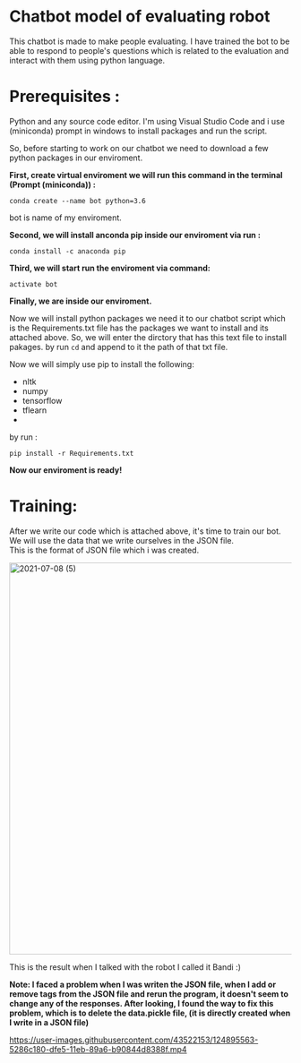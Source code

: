 # Chatbot model of evaluating robot
This chatbot is made to make people evaluating. I have trained the bot to be able to respond to people's questions which is related to the evaluation and interact with them using python language.

# Prerequisites :   
 Python and any source code editor. I'm using Visual Studio Code and i use (miniconda) prompt in windows to install packages and run the script.    
 
 So, before starting to work on our chatbot we need to download a few python packages in our enviroment. 
 
**First, create virtual enviroment we will run this command in the terminal (Prompt (miniconda)) :**
 ```
 conda create --name bot python=3.6
 ```
 bot is name of my enviroment.  
 
 **Second, we will install anconda pip inside our enviroment via run :**
  ```
  conda install -c anaconda pip
 ```
 
 **Third, we will start run the enviroment via command:**
  ```
  activate bot
 ``` 
**Finally, we are inside our enviroment.**

Now we will install python packages we need it to our chatbot script which is the Requirements.txt file has the packages we want to install and its attached above.
So, we will enter the dirctory that has this text file to install pakages. by run `cd` and append to it the path of that txt file.  

Now we will simply use pip to install the following:  
- nltk  
- numpy
- tensorflow  
- tflearn  
- 
by run :
 ``` 
 pip install -r Requirements.txt 
  ``` 

**Now our enviroment is ready!**

# Training: 
After we write our code which is attached above, it's time to train our bot. We will use the data that we write ourselves in the JSON file.   
This is the format of JSON file which i was created.

<img width="700" alt="2021-07-08 (5)" src="https://user-images.githubusercontent.com/43522153/124837754-28ee7b80-df8e-11eb-9480-4b4345f6e9dd.png">

This is the result when I talked with the robot I called it Bandi :)



**Note: I faced a problem when I was writen the JSON file, when I add or remove tags from the JSON file and rerun the program, it doesn't seem to change any of the responses. After looking, I found the way to fix this problem, which is to delete the data.pickle file, (it is directly created when I write in a JSON file)**




https://user-images.githubusercontent.com/43522153/124895563-5286c180-dfe5-11eb-89a6-b90844d8388f.mp4







